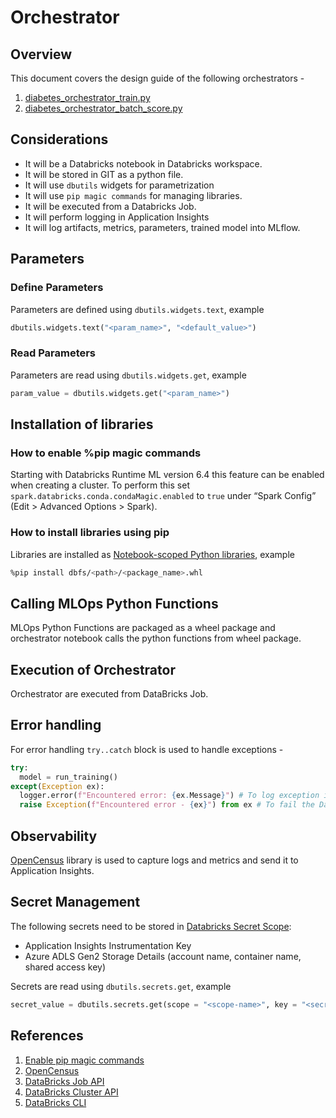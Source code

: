 # Orchestrator

## Overview

This document covers the design guide of the following orchestrators -

1. [diabetes_orchestrator_train.py](diabetes_orchestrator_train.py)
2. [diabetes_orchestrator_batch_score.py](diabetes_orchestrator_batch_score.py)

## Considerations

- It will be a Databricks notebook in Databricks workspace.
- It will be stored in GIT as a python file.
- It will use `dbutils` widgets for parametrization
- It will use `pip magic commands` for managing libraries.
- It will be executed from a Databricks Job.
- It will perform logging in Application Insights
- It will log artifacts, metrics, parameters, trained model into MLflow.

## Parameters

### Define Parameters

Parameters are defined using `dbutils.widgets.text`, example

```py
dbutils.widgets.text("<param_name>", "<default_value>")
```

### Read Parameters

Parameters are read using `dbutils.widgets.get`, example

```py
param_value = dbutils.widgets.get("<param_name>")
```

## Installation of libraries

### How to enable %pip magic commands

Starting with Databricks Runtime ML version 6.4 this feature can be enabled when creating a cluster.
To perform this set `spark.databricks.conda.condaMagic.enabled` to `true` under “Spark Config” (Edit > Advanced Options > Spark).

### How to install libraries using pip

Libraries are installed as [Notebook-scoped Python libraries](https://docs.microsoft.com/en-us/azure/databricks/libraries/notebooks-python-libraries), example

```sh
%pip install dbfs/<path>/<package_name>.whl
```

## Calling MLOps Python Functions

MLOps Python Functions are packaged as a wheel package and orchestrator notebook calls the python functions from wheel package.

## Execution of Orchestrator

Orchestrator are executed from DataBricks Job.

## Error handling

For error handling `try..catch` block is used to handle exceptions -

```py
try:
  model = run_training()
except(Exception ex):
  logger.error(f"Encountered error: {ex.Message}") # To log exception in Application Insights
  raise Exception(f"Encountered error - {ex}") from ex # To fail the Databricks Job Run
```

## Observability

[OpenCensus](https://docs.microsoft.com/en-us/azure/azure-monitor/app/opencensus-python) library is used to capture logs and metrics and send it to Application Insights.

## Secret Management

The following secrets need to be stored in [Databricks Secret Scope](https://docs.microsoft.com/en-us/azure/databricks/security/secrets/):

- Application Insights Instrumentation Key
- Azure ADLS Gen2 Storage Details (account name, container name, shared access key)

Secrets are read using `dbutils.secrets.get`, example

```py
secret_value = dbutils.secrets.get(scope = "<scope-name>", key = "<secret-name>")
```

## References

1. [Enable pip magic commands](https://databricks.com/blog/2020/06/17/simplify-python-environment-management-on-databricks-runtime-for-machine-learning-using-pip-and-conda.html)
2. [OpenCensus](https://docs.microsoft.com/en-us/azure/azure-monitor/app/opencensus-python)
3. [DataBricks Job API](https://docs.microsoft.com/en-us/azure/databricks/dev-tools/api/latest/jobs)
4. [DataBricks Cluster API](https://docs.microsoft.com/en-us/azure/databricks/dev-tools/api/latest/clusters)
5. [DataBricks CLI](https://docs.microsoft.com/en-us/azure/databricks/dev-tools/cli/)
